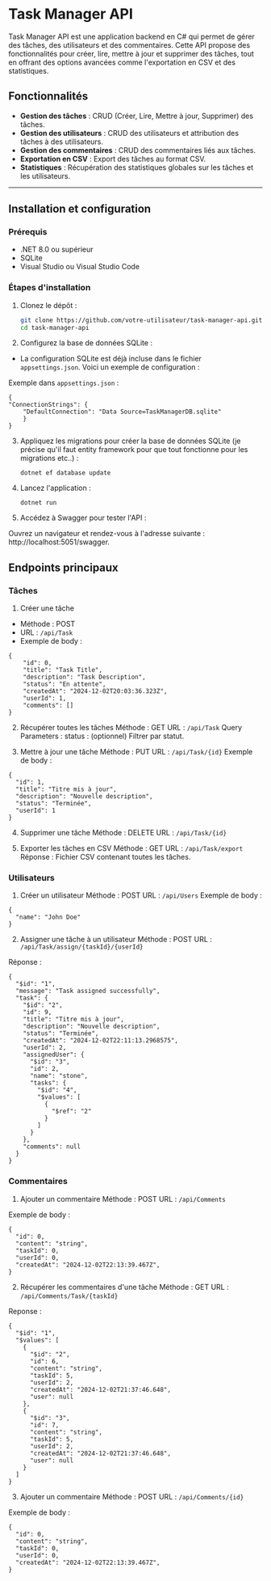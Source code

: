 # Task Manager API

Task Manager API est une application backend en C# qui permet de gérer des tâches, des utilisateurs et des commentaires. Cette API propose des fonctionnalités pour créer, lire, mettre à jour et supprimer des tâches, tout en offrant des options avancées comme l'exportation en CSV et des statistiques.

## Fonctionnalités

- **Gestion des tâches** : CRUD (Créer, Lire, Mettre à jour, Supprimer) des tâches.
- **Gestion des utilisateurs** : CRUD des utilisateurs et attribution des tâches à des utilisateurs.
- **Gestion des commentaires** : CRUD des commentaires liés aux tâches.
- **Exportation en CSV** : Export des tâches au format CSV.
- **Statistiques** : Récupération des statistiques globales sur les tâches et les utilisateurs.

---

## Installation et configuration

### Prérequis

- .NET 8.0 ou supérieur
- SQLite
- Visual Studio ou Visual Studio Code

### Étapes d'installation

1. Clonez le dépôt :

   ```bash
   git clone https://github.com/votre-utilisateur/task-manager-api.git
   cd task-manager-api
   ```

2. Configurez la base de données SQLite :

- La configuration SQLite est déjà incluse dans le fichier ``appsettings.json``. Voici un exemple de configuration :

Exemple dans ``appsettings.json`` :

    {
    "ConnectionStrings": {
        "DefaultConnection": "Data Source=TaskManagerDB.sqlite"
        }
    }

3. Appliquez les migrations pour créer la base de données SQLite (je précise qu'il faut entity framework pour que tout fonctionne pour les migrations etc..) :

    ``dotnet ef database update``

4. Lancez l'application :

    ``dotnet run``

5. Accédez à Swagger pour tester l'API :

Ouvrez un navigateur et rendez-vous à l'adresse suivante : http://localhost:5051/swagger.


## Endpoints principaux
### Tâches
1. Créer une tâche
 - Méthode : POST
 - URL : ``/api/Task``
 - Exemple de body :
```
{
    "id": 0,
    "title": "Task Title",
    "description": "Task Description",
    "status": "En attente",
    "createdAt": "2024-12-02T20:03:36.323Z",
    "userId": 1,
    "comments": []
}

```



2. Récupérer toutes les tâches
Méthode : GET
URL : ``/api/Task``
Query Parameters :
status : (optionnel) Filtrer par statut.

3. Mettre à jour une tâche
Méthode : PUT
URL : ``/api/Task/{id}``
Exemple de body :
```
{
  "id": 1,
  "title": "Titre mis à jour",
  "description": "Nouvelle description",
  "status": "Terminée",
  "userId": 1
}
```

4. Supprimer une tâche
Méthode : DELETE
URL : ``/api/Task/{id}``

5. Exporter les tâches en CSV
Méthode : GET
URL : ``/api/Task/export``
Réponse : Fichier CSV contenant toutes les tâches.
### Utilisateurs
1. Créer un utilisateur
Méthode : POST
URL : ``/api/Users``
Exemple de body :
```
{
  "name": "John Doe"
}
```
2. Assigner une tâche à un utilisateur
Méthode : POST
URL :`` /api/Task/assign/{taskId}/{userId}``

Réponse :
```
{
  "$id": "1",
  "message": "Task assigned successfully",
  "task": {
    "$id": "2",
    "id": 9,
    "title": "Titre mis à jour",
    "description": "Nouvelle description",
    "status": "Terminée",
    "createdAt": "2024-12-02T22:11:13.2968575",
    "userId": 2,
    "assignedUser": {
      "$id": "3",
      "id": 2,
      "name": "stone",
      "tasks": {
        "$id": "4",
        "$values": [
          {
            "$ref": "2"
          }
        ]
      }
    },
    "comments": null
  }
}
```

### Commentaires
1. Ajouter un commentaire
Méthode : POST
URL : ``/api/Comments``

Exemple de body :
```
{
  "id": 0,
  "content": "string",
  "taskId": 0,
  "userId": 0,
  "createdAt": "2024-12-02T22:13:39.467Z",
}
```
2. Récupérer les commentaires d'une tâche
Méthode : GET
URL : ``/api/Comments/Task/{taskId}``

Reponse : 
```
{
  "$id": "1",
  "$values": [
    {
      "$id": "2",
      "id": 6,
      "content": "string",
      "taskId": 5,
      "userId": 2,
      "createdAt": "2024-12-02T21:37:46.648",
      "user": null
    },
    {
      "$id": "3",
      "id": 7,
      "content": "string",
      "taskId": 5,
      "userId": 2,
      "createdAt": "2024-12-02T21:37:46.648",
      "user": null
    }
  ]
}
```

3. Ajouter un commentaire
Méthode : POST
URL : ``/api/Comments/{id}``

Exemple de body :
```
{
  "id": 0,
  "content": "string",
  "taskId": 0,
  "userId": 0,
  "createdAt": "2024-12-02T22:13:39.467Z",
}
```